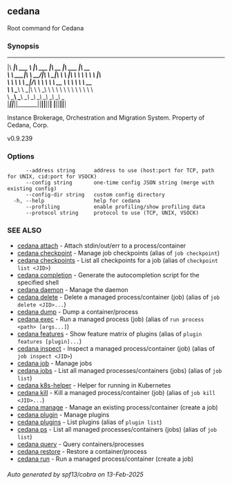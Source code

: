 ## cedana

Root command for Cedana

### Synopsis


 ________  _______   ________  ________  ________   ________
|\   ____\|\  ___ \ |\   ___ \|\   __  \|\   ___  \|\   __  \
\ \  \___|\ \   __/|\ \  \_|\ \ \  \|\  \ \  \\ \  \ \  \|\  \
 \ \  \    \ \  \_|/_\ \  \ \\ \ \   __  \ \  \\ \  \ \   __  \
  \ \  \____\ \  \_|\ \ \  \_\\ \ \  \ \  \ \  \\ \  \ \  \ \  \
   \ \_______\ \_______\ \_______\ \__\ \__\ \__\\ \__\ \__\ \__\
    \|_______|\|_______|\|_______|\|__|\|__|\|__| \|__|\|__|\|__|

    
 Instance Brokerage, Orchestration and Migration System.
 Property of Cedana, Corp.

 v0.9.239

### Options

```
      --address string      address to use (host:port for TCP, path for UNIX, cid:port for VSOCK)
      --config string       one-time config JSON string (merge with existing config)
      --config-dir string   custom config directory
  -h, --help                help for cedana
      --profiling           enable profiling/show profiling data
      --protocol string     protocol to use (TCP, UNIX, VSOCK)
```

### SEE ALSO

* [cedana attach](cedana_attach.md)	 - Attach stdin/out/err to a process/container
* [cedana checkpoint](cedana_checkpoint.md)	 - Manage job checkpoints (alias of `job checkpoint`)
* [cedana checkpoints](cedana_checkpoints.md)	 - List all checkpoints for a job (alias of `checkpoint list <JID>`)
* [cedana completion](cedana_completion.md)	 - Generate the autocompletion script for the specified shell
* [cedana daemon](cedana_daemon.md)	 - Manage the daemon
* [cedana delete](cedana_delete.md)	 - Delete a managed process/container (job) (alias of `job delete <JID>...`)
* [cedana dump](cedana_dump.md)	 - Dump a container/process
* [cedana exec](cedana_exec.md)	 - Run a managed process (job) (alias of `run process <path> [args...]`)
* [cedana features](cedana_features.md)	 - Show feature matrix of plugins (alias of `plugin features [plugin]...`)
* [cedana inspect](cedana_inspect.md)	 - Inspect a managed process/container (job) (alias of `job inspect <JID>`)
* [cedana job](cedana_job.md)	 - Manage jobs
* [cedana jobs](cedana_jobs.md)	 - List all managed processes/containers (jobs) (alias of `job list`)
* [cedana k8s-helper](cedana_k8s-helper.md)	 - Helper for running in Kubernetes
* [cedana kill](cedana_kill.md)	 - Kill a managed process/container (job) (alias of `job kill <JID>...`)
* [cedana manage](cedana_manage.md)	 - Manage an existing process/container (create a job)
* [cedana plugin](cedana_plugin.md)	 - Manage plugins
* [cedana plugins](cedana_plugins.md)	 - List plugins (alias of `plugin list`)
* [cedana ps](cedana_ps.md)	 - List all managed processes/containers (jobs) (alias of `job list`)
* [cedana query](cedana_query.md)	 - Query containers/processes
* [cedana restore](cedana_restore.md)	 - Restore a container/process
* [cedana run](cedana_run.md)	 - Run a managed process/container (create a job)

###### Auto generated by spf13/cobra on 13-Feb-2025
